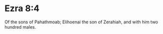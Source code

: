 # Ezra 8:4

Of the sons of Pahathmoab; Elihoenai the son of Zerahiah, and with him two hundred males.